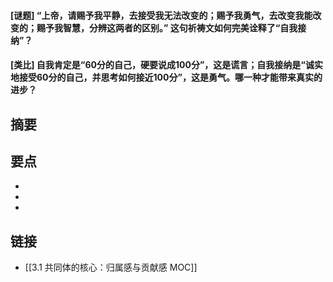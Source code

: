 #### [谜题] “上帝，请赐予我平静，去接受我无法改变的；赐予我勇气，去改变我能改变的；赐予我智慧，分辨这两者的区别。” 这句祈祷文如何完美诠释了“自我接纳”？


#### [类比] 自我肯定是“60分的自己，硬要说成100分”，这是谎言；自我接纳是“诚实地接受60分的自己，并思考如何接近100分”，这是勇气。哪一种才能带来真实的进步？


## 摘要


## 要点

- 
- 
- 

## 链接

- [[3.1 共同体的核心：归属感与贡献感 MOC]]
